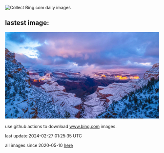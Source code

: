![Collect Bing.com daily images](https://github.com/counter2015/bing-daily-images/workflows/Collect%20Bing.com%20daily%20images/badge.svg)
## lastest image:
![](images/GrandCanyonWinter.jpg)

use github actions to download www.bing.com images.

last update:2024-02-27 01:25:35 UTC

all images since 2020-05-10 [here](https://github.com/counter2015/bing-daily-images/tree/master/images) 
